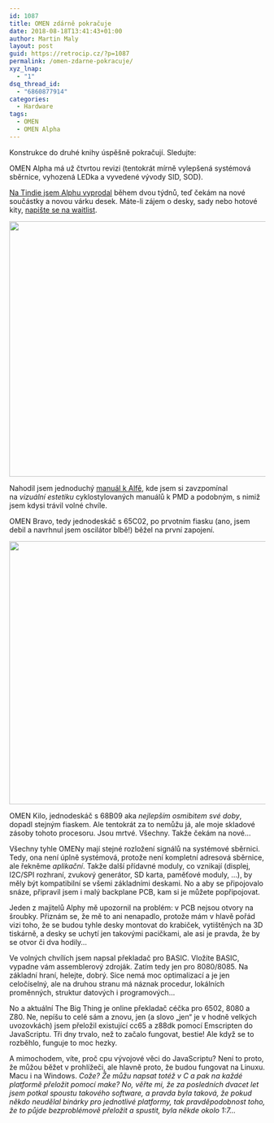 ```yaml
---
id: 1087
title: OMEN zdárně pokračuje
date: 2018-08-18T13:41:43+01:00
author: Martin Maly
layout: post
guid: https://retrocip.cz/?p=1087
permalink: /omen-zdarne-pokracuje/
xyz_lnap:
  - "1"
dsq_thread_id:
  - "6860877914"
categories:
  - Hardware
tags:
  - OMEN
  - OMEN Alpha
---
```

Konstrukce do druhé knihy úspěšně pokračují. Sledujte:

OMEN Alpha má už čtvrtou revizi (tentokrát mírně vylepšená systémová sběrnice, vyhozená LEDka a vyvedené vývody SID, SOD).

[Na Tindie jsem Alphu vyprodal](https://www.tindie.com/products/parallaxis/omen-alpha/) během dvou týdnů, teď čekám na nové součástky a novou várku desek. Máte-li zájem o desky, sady nebo hotové kity, [napište se na waitlist](https://www.tindie.com/products/parallaxis/omen-alpha/).

<a href="http://retrocip.cz/wp-content/uploads/sites/6/2018/08/20180812_181046_HDR.jpg" rel="lightbox"><img loading="lazy" class="aligncenter size-medium wp-image-1088" src="http://retrocip.cz/wp-content/uploads/sites/6/2018/08/20180812_181046_HDR-650x503.jpg" alt="" width="650" height="503" srcset="https://retrocip.cz/wp-content/uploads/sites/6/2018/08/20180812_181046_HDR-650x503.jpg 650w, https://retrocip.cz/wp-content/uploads/sites/6/2018/08/20180812_181046_HDR-768x594.jpg 768w, https://retrocip.cz/wp-content/uploads/sites/6/2018/08/20180812_181046_HDR-1024x792.jpg 1024w" sizes="(max-width: 650px) 100vw, 650px" /></a>

Nahodil jsem jednoduchý [manuál k Alfě](https://halckemy.s3.amazonaws.com/uploads/attachments/550894/manual_QRztOJ71KG.pdf), kde jsem si zavzpomínal na _vizuální estetiku_ cyklostylovaných manuálů k PMD a podobným, s nimiž jsem kdysi trávil volné chvíle.

OMEN Bravo, tedy jednodeskáč s 65C02, po prvotním fiasku (ano, jsem debil a navrhnul jsem oscilátor blbě!) běžel na první zapojení.

<a href="http://retrocip.cz/wp-content/uploads/sites/6/2018/08/20180809_201844_HDR.jpg" rel="lightbox"><img loading="lazy" class="aligncenter size-medium wp-image-1089" src="http://retrocip.cz/wp-content/uploads/sites/6/2018/08/20180809_201844_HDR-650x518.jpg" alt="" width="650" height="518" srcset="https://retrocip.cz/wp-content/uploads/sites/6/2018/08/20180809_201844_HDR-650x518.jpg 650w, https://retrocip.cz/wp-content/uploads/sites/6/2018/08/20180809_201844_HDR-768x612.jpg 768w, https://retrocip.cz/wp-content/uploads/sites/6/2018/08/20180809_201844_HDR-1024x816.jpg 1024w, https://retrocip.cz/wp-content/uploads/sites/6/2018/08/20180809_201844_HDR.jpg 1080w" sizes="(max-width: 650px) 100vw, 650px" /></a>

OMEN Kilo, jednodeskáč s 68B09 aka _nejlepším osmibitem své doby_, dopadl stejným fiaskem. Ale tentokrát za to nemůžu já, ale moje skladové zásoby tohoto procesoru. Jsou mrtvé. Všechny. Takže čekám na nové&#8230;

Všechny tyhle OMENy mají stejné rozložení signálů na systémové sběrnici. Tedy, ona není úplně systémová, protože není kompletní adresová sběrnice, ale řekněme _aplikační_. Takže další přídavné moduly, co vznikají (displej, I2C/SPI rozhraní, zvukový generátor, SD karta, paměťové moduly, &#8230;), by měly být kompatibilní se všemi základními deskami. No a aby se připojovalo snáze, připravil jsem i malý backplane PCB, kam si je můžete popřipojovat.

Jeden z majitelů Alphy mě upozornil na problém: v PCB nejsou otvory na šroubky. Přiznám se, že mě to ani nenapadlo, protože mám v hlavě pořád vizi toho, že se budou tyhle desky montovat do krabiček, vytištěných na 3D tiskárně, a desky se uchytí jen takovými pacičkami, ale asi je pravda, že by se otvor či dva hodily&#8230;

Ve volných chvílích jsem napsal překladač pro BASIC. Vložíte BASIC, vypadne vám assemblerový zdroják. Zatím tedy jen pro 8080/8085. Na základní hraní, helejte, dobrý. Sice nemá moc optimalizací a je jen celočíselný, ale na druhou stranu má náznak procedur, lokálních proměnných, struktur datových i programových&#8230;

No a aktuální The Big Thing je online překladač céčka pro 6502, 8080 a Z80. Ne, nepíšu to celé sám a znovu, jen (a slovo &#8222;jen&#8220; je v hodně velkých uvozovkách) jsem přeložil existující cc65 a z88dk pomocí Emscripten do JavaScriptu. Tři dny trvalo, než to začalo fungovat, bestie! Ale když se to rozběhlo, funguje to moc hezky.

A mimochodem, víte, proč cpu vývojové věci do JavaScriptu? Není to proto, že můžou běžet v prohlížeči, ale hlavně proto, že budou fungovat na Linuxu. Macu i na Windows. _Cože? Že můžu napsat totéž v C a pak na každé platformě přeložit pomocí make? No, věřte mi, že za posledních dvacet let jsem potkal spoustu takového software, a pravda byla taková, že pokud někdo neudělal binárky pro jednotlivé platformy, tak pravděpodobnost toho, že to půjde bezproblémově přeložit a spustit, byla někde okolo 1:7&#8230;_